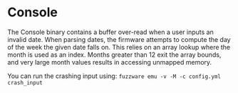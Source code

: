 # Console

The Console binary contains a buffer over-read when a user inputs an invalid date. When parsing dates, the firmware attempts to compute the day of the week the given date falls on. This relies on an array lookup where the month is used as an index. Months greater than 12 exit the array bounds, and very large month values results in accessing unmapped memory.

You can run the crashing input using: ``fuzzware emu -v -M -c config.yml crash_input``
